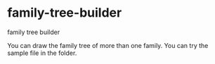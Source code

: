 # family-tree-builder
family tree builder

You can draw the family tree of more than one family. You can try the sample file in the folder.
